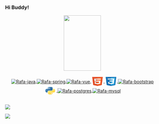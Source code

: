 ### Hi Buddy! 
<div  align="center">
   <a href="https://github.com/andarino">
<!--  <img width="49%" height="180em" src="https://github-readme-stats.vercel.app/api?username=andarino&show_icons=true&theme=dark&include_all_commits=true&count_private=true&text_color=48d359&title_color=48d359"/> -->
   <img width="49%" height="180em" src="https://github-readme-stats.vercel.app/api/top-langs/?username=andarino&layout=compact&langs_count=7&theme=dark&text_color=48d359&title_color=48d359"/>
 </div>
   
<div align="center" style="display: inline_block"><br>
   <img align="center" alt="Rafa-java" height="30" width="40" src="https://cdn.jsdelivr.net/gh/devicons/devicon/icons/java/java-original-wordmark.svg" />
   <img align="center" alt="Rafa-spring" height="30" width="40" src="https://cdn.jsdelivr.net/gh/devicons/devicon/icons/spring/spring-original.svg" />
   <img  align="center" alt="Rafa-vue" height="30" width="40" src="https://cdn.jsdelivr.net/gh/devicons/devicon/icons/vuejs/vuejs-original.svg" />
  <img align="center" alt="Rafa-HTML" height="30" width="40" src="https://raw.githubusercontent.com/devicons/devicon/master/icons/html5/html5-original.svg">
  <img align="center" alt="Rafa-CSS" height="30" width="40" src="https://raw.githubusercontent.com/devicons/devicon/master/icons/css3/css3-original.svg">
   <img align="center" alt="Rafa-bootstrap" height="30" width="40" src="https://cdn.jsdelivr.net/gh/devicons/devicon/icons/bootstrap/bootstrap-original.svg" />
  <img align="center" alt="Rafa-Python" height="30" width="40" src="https://raw.githubusercontent.com/devicons/devicon/master/icons/python/python-original.svg">
  <img align="center" alt="Rafa-postgres" height="30" width="40" src="https://cdn.jsdelivr.net/gh/devicons/devicon/icons/postgresql/postgresql-plain-wordmark.svg">
   <img align="center" alt="Rafa-mysql" height="30" width="40" src="https://cdn.jsdelivr.net/gh/devicons/devicon/icons/mysql/mysql-original-wordmark.svg" />

</div>

   ##
   
<div>
   
  <a style="display: flex" href = "mailto:tj.vinci97@gmail.com"><img src="https://img.shields.io/badge/-Gmail-%23333?style=for-the-badge&logo=gmail&logoColor=white" target="_blank"></a>
   
  <a style="display: flex" href="https://www.linkedin.com/in/thiagorod/" target="_blank"><img src="https://img.shields.io/badge/-LinkedIn-%230077B5?style=for-the-badge&logo=linkedin&logoColor=white" target="_blank"></a> 
  
   </div>

